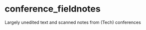 conference_fieldnotes
=====================

Largely unedited text and scanned notes from (Tech) conferences
